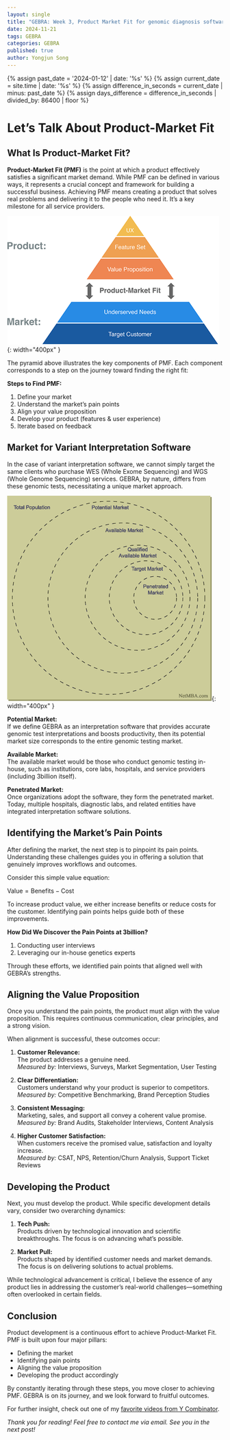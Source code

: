 ```yaml
---
layout: single
title: "GEBRA: Week 3, Product Market Fit for genomic diagnosis software"
date: 2024-11-21
tags: GEBRA
categories: GEBRA
published: true
author: Yongjun Song
---
```


{% assign past_date = '2024-01-12' | date: '%s' %}
{% assign current_date = site.time | date: '%s' %}
{% assign difference_in_seconds = current_date | minus: past_date %}
{% assign days_difference = difference_in_seconds | divided_by: 86400 | floor %}
# Let’s Talk About Product-Market Fit

## What Is Product-Market Fit?

**Product-Market Fit (PMF)** is the point at which a product effectively satisfies a significant market demand. While PMF can be defined in various ways, it represents a crucial concept and framework for building a successful business. Achieving PMF means creating a product that solves real problems and delivering it to the people who need it. It’s a key milestone for all service providers.

![Product Market Fit - by Dan Olsen](https://github.com/thedrakesng/thedrakesng.github.io/blob/master/assets/image/pmf_pyramid.webp){: width="400px" }

The pyramid above illustrates the key components of PMF. Each component corresponds to a step on the journey toward finding the right fit:

**Steps to Find PMF:**
1. Define your market
2. Understand the market’s pain points
3. Align your value proposition
4. Develop your product (features & user experience)
5. Iterate based on feedback

## Market for Variant Interpretation Software

In the case of variant interpretation software, we cannot simply target the same clients who purchase WES (Whole Exome Sequencing) and WGS (Whole Genome Sequencing) services. GEBRA, by nature, differs from these genomic tests, necessitating a unique market approach.

![Market definition from NetMBA.com](https://github.com/thedrakesng/thedrakesng.github.io/blob/master/assets/image/marketdefinition_NetMBA.com.gif){: width="400px" }

**Potential Market:**  
If we define GEBRA as an interpretation software that provides accurate genomic test interpretations and boosts productivity, then its potential market size corresponds to the entire genomic testing market.

**Available Market:**  
The available market would be those who conduct genomic testing in-house, such as institutions, core labs, hospitals, and service providers (including 3billion itself).

**Penetrated Market:**  
Once organizations adopt the software, they form the penetrated market. Today, multiple hospitals, diagnostic labs, and related entities have integrated interpretation software solutions.

## Identifying the Market’s Pain Points

After defining the market, the next step is to pinpoint its pain points. Understanding these challenges guides you in offering a solution that genuinely improves workflows and outcomes.

Consider this simple value equation:

$\text{Value} = \text{Benefits} - \text{Cost}$

To increase product value, we either increase benefits or reduce costs for the customer. Identifying pain points helps guide both of these improvements.

**How Did We Discover the Pain Points at 3billion?**  
1. Conducting user interviews
2. Leveraging our in-house genetics experts

Through these efforts, we identified pain points that aligned well with GEBRA’s strengths.

## Aligning the Value Proposition

Once you understand the pain points, the product must align with the value proposition. This requires continuous communication, clear principles, and a strong vision.

When alignment is successful, these outcomes occur:

1. **Customer Relevance:**  
   The product addresses a genuine need.  
   *Measured by:* Interviews, Surveys, Market Segmentation, User Testing

2. **Clear Differentiation:**  
   Customers understand why your product is superior to competitors.  
   *Measured by:* Competitive Benchmarking, Brand Perception Studies

3. **Consistent Messaging:**  
   Marketing, sales, and support all convey a coherent value promise.  
   *Measured by:* Brand Audits, Stakeholder Interviews, Content Analysis

4. **Higher Customer Satisfaction:**  
   When customers receive the promised value, satisfaction and loyalty increase.  
   *Measured by:* CSAT, NPS, Retention/Churn Analysis, Support Ticket Reviews

## Developing the Product

Next, you must develop the product. While specific development details vary, consider two overarching dynamics:

1. **Tech Push:**  
   Products driven by technological innovation and scientific breakthroughs. The focus is on advancing what’s possible.

2. **Market Pull:**  
   Products shaped by identified customer needs and market demands. The focus is on delivering solutions to actual problems.

While technological advancement is critical, I believe the essence of any product lies in addressing the customer’s real-world challenges—something often overlooked in certain fields.

## Conclusion

Product development is a continuous effort to achieve Product-Market Fit. PMF is built upon four major pillars:

- Defining the market  
- Identifying pain points  
- Aligning the value proposition  
- Developing the product accordingly

By constantly iterating through these steps, you move closer to achieving PMF. GEBRA is on its journey, and we look forward to fruitful outcomes.

For further insight, check out one of my [favorite videos from Y Combinator](https://www.ycombinator.com/library/5z-the-real-product-market-fit).

*Thank you for reading! Feel free to contact me via email. See you in the next post!*
